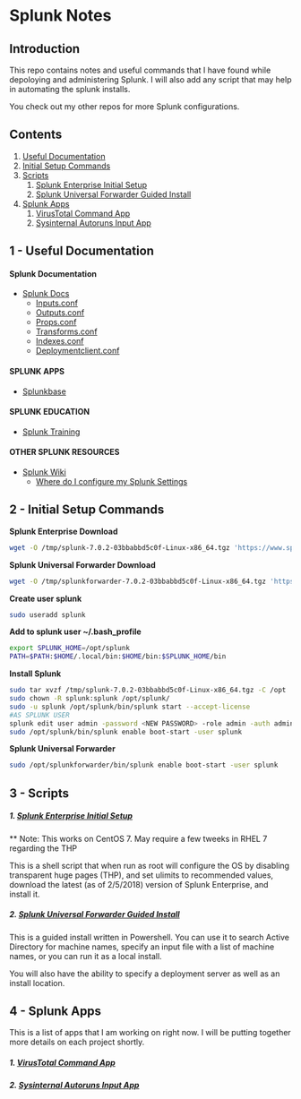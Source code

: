 # Splunk Notes

## Introduction
This repo contains notes and useful commands that I have found while depoloying and administering Splunk. I will also add any script that may help in automating the splunk installs.

You check out my other repos for more Splunk configurations.

## Contents

1. [Useful Documentation](#1---useful-documentation)
2. [Initial Setup Commands](#2---initial-setup-commands)
3. [Scripts](#3---scripts)
	1. [Splunk Enterprise Initial Setup](#1-splunk-enterprise-initial-setup)
	2. [Splunk Universal Forwarder Guided Install](#2-splunk-universal-forwarder-guided-install)
4. [Splunk Apps](#4---splunk-apps)
	1. [VirusTotal Command App](#1-virustotal-command-app)
	2. [Sysinternal Autoruns Input App](#2-sysinternal-autoruns-input-app)

## 1 - Useful Documentation

#### Splunk Documentation
* [Splunk Docs](http://docs.splunk.com/Documentation)
  * [Inputs.conf](http://docs.splunk.com/Documentation/Splunk/7.0.2/admin/Inputsconf)
  * [Outputs.conf](http://docs.splunk.com/Documentation/Splunk/7.0.2/admin/Outputsconf)
  * [Props.conf](http://docs.splunk.com/Documentation/Splunk/7.0.2/admin/Propsconf)
  * [Transforms.conf](http://docs.splunk.com/Documentation/Splunk/7.0.2/admin/Transformsconf)
  * [Indexes.conf](http://docs.splunk.com/Documentation/Splunk/7.0.2/admin/Indexesconf)
  * [Deploymentclient.conf](http://docs.splunk.com/Documentation/Splunk/7.0.2/admin/Deploymentclientconf)
  
#### SPLUNK APPS
* [Splunkbase](https://splunkbase.splunk.com/)
  
#### SPLUNK EDUCATION
* [Splunk Training](https://www.splunk.com/en_us/view/education/SP-CAAAAH9)
  
#### OTHER SPLUNK RESOURCES
* [Splunk Wiki](https://wiki.splunk.com/Main_Page)
  * [Where do I configure my Splunk Settings](https://wiki.splunk.com/Where_do_I_configure_my_Splunk_settings%3F)

## 2 - Initial Setup Commands

**Splunk Enterprise Download**
```bash
wget -O /tmp/splunk-7.0.2-03bbabbd5c0f-Linux-x86_64.tgz 'https://www.splunk.com/bin/splunk/DownloadActivityServlet?architecture=x86_64&platform=linux&version=7.0.2&product=splunk&filename=splunk-7.0.2-03bbabbd5c0f-Linux-x86_64.tgz&wget=true'
```

**Splunk Universal Forwarder Download**
```bash
wget -O /tmp/splunkforwarder-7.0.2-03bbabbd5c0f-Linux-x86_64.tgz 'https://www.splunk.com/bin/splunk/DownloadActivityServlet?architecture=x86_64&platform=linux&version=7.0.2&product=universalforwarder&filename=splunkforwarder-7.0.2-03bbabbd5c0f-Linux-x86_64.tgz&wget=true'
```

**Create user splunk**
```bash
sudo useradd splunk
```

**Add to splunk user ~/.bash_profile**
```bash
export SPLUNK_HOME=/opt/splunk
PATH=$PATH:$HOME/.local/bin:$HOME/bin:$SPLUNK_HOME/bin
```

**Install Splunk**
```bash
sudo tar xvzf /tmp/splunk-7.0.2-03bbabbd5c0f-Linux-x86_64.tgz -C /opt
sudo chown -R splunk:splunk /opt/splunk/
sudo -u splunk /opt/splunk/bin/splunk start --accept-license
#AS SPLUNK USER
splunk edit user admin -password <NEW PASSWORD> -role admin -auth admin:changeme
sudo /opt/splunk/bin/splunk enable boot-start -user splunk
```

**Splunk Universal Forwarder**
```bash
sudo /opt/splunkforwarder/bin/splunk enable boot-start -user splunk
```

## 3 - Scripts

##### 1. [Splunk Enterprise Initial Setup](./install_splunkenterprise.sh)
** Note: This works on CentOS 7. May require a few tweeks in RHEL 7 regarding the THP

This is a shell script that when run as root will configure the OS by disabling transparent huge pages (THP), and set ulimits to recommended values, download the latest (as of 2/5/2018) version of Splunk Enterprise, and install it.

##### 2. [Splunk Universal Forwarder Guided Install](./splunk_guided_install.ps1)

This is a guided install written in Powershell. You can use it to search Active Directory for machine names, specify an input file
with a list of machine names, or you can run it as a local install.

You will also have the ability to specify a deployment server as well as an install location. 

## 4 - Splunk Apps

This is a list of apps that I am working on right now. I will be putting together more details on each project shortly.

##### 1. [VirusTotal Command App](https://github.com/badgerttl/vtlu_command)

##### 2. [Sysinternal Autoruns Input App](https://github.com/badgerttl/autoruns_input)
